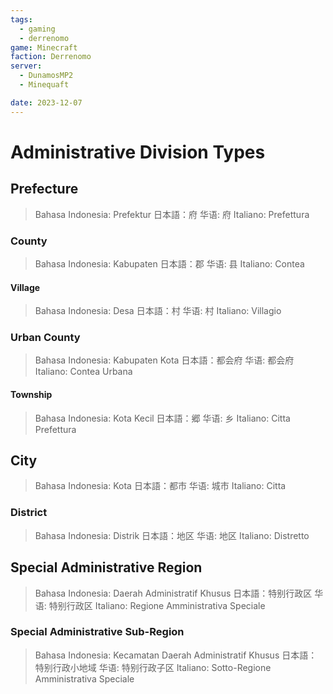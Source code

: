 ```yaml
---
tags:
  - gaming
  - derrenomo
game: Minecraft
faction: Derrenomo
server:
  - DunamosMP2
  - Minequaft

date: 2023-12-07
---
```

# Administrative Division Types

## Prefecture

> Bahasa Indonesia: Prefektur
> 日本語：府
> 华语: 府
> Italiano: Prefettura

### County

> Bahasa Indonesia: Kabupaten
> 日本語：郡
> 华语: 县
> Italiano: Contea

#### Village

> Bahasa Indonesia: Desa
> 日本語：村
> 华语: 村
> Italiano: Villagio

### Urban County

> Bahasa Indonesia: Kabupaten Kota
> 日本語：都会府
> 华语: 都会府
> Italiano: Contea Urbana

#### Township

> Bahasa Indonesia: Kota Kecil
> 日本語：郷
> 华语: 乡
> Italiano: Citta Prefettura
## City

> Bahasa Indonesia: Kota
> 日本語：都市
> 华语: 城市
> Italiano: Citta

### District

> Bahasa Indonesia: Distrik
> 日本語：地区
> 华语: 地区
> Italiano: Distretto

## Special Administrative Region

> Bahasa Indonesia: Daerah Administratif Khusus
> 日本語：特别行政区
> 华语: 特别行政区
> Italiano: Regione Amministrativa Speciale

### Special Administrative Sub-Region

> Bahasa Indonesia: Kecamatan Daerah Administratif Khusus 
> 日本語：特别行政小地域
> 华语: 特别行政子区
> Italiano: Sotto-Regione Amministrativa Speciale
